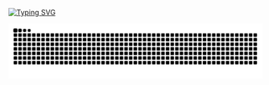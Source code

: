 [![Typing SVG](https://readme-typing-svg.herokuapp.com?color=FF3670&size=35&center=true&vCenter=true&width=1000&lines=WELCOME+TO+MY+GITHUB+PROFILE!;MY+NAME+IS+JOZÉ+HERNÁNDEZ;I'M+A+MESSMER+THE+IMPALER)](https://git.io/typing-svg)



<picture>
  <source media="(prefers-color-scheme: dark)" srcset="https://raw.githubusercontent.com/huiishan99/huiishan99/output/github-contribution-grid-snake-dark.svg">
  <source media="(prefers-color-scheme: light)" srcset="https://raw.githubusercontent.com/huiishan99/huiishan99/output/github-contribution-grid-snake.svg">
  <img alt="github contribution grid snake animation" src="https://raw.githubusercontent.com/huiishan99/huiishan99/output/github-contribution-grid-snake.svg">
</picture>  
